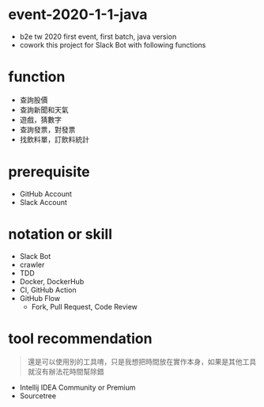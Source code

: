 # event-2020-1-1-java
* b2e tw 2020 first event, first batch, java version
* cowork this project for Slack Bot with following functions

# function
* 查詢股價
* 查詢新聞和天氣
* 遊戲，猜數字
* 查詢發票，對發票
* 找飲料單，訂飲料統計

# prerequisite
* GitHub Account
* Slack Account

# notation or skill
* Slack Bot
* crawler
* TDD
* Docker, DockerHub
* CI, GitHub Action
* GitHub Flow
  * Fork, Pull Request, Code Review
  
# tool recommendation
> 還是可以使用別的工具唷，只是我想把時間放在實作本身，如果是其他工具就沒有辦法花時間幫除錯
* Intellij IDEA Community or Premium
* Sourcetree
